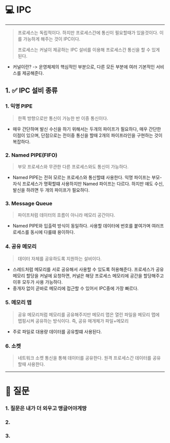# 💻 IPC 

---

> 프로세스는 독립적이다. 하지만 프로세스간에 통신이 필요할때가 있을것이다. 이를 가능하게 해주는 것이 IPC이다.
> 
> 프로세스는 커널이 제공하는 IPC 설비를 이용해 프로세스간 통신을 할 수 있게 된다.

- 커널이란? -> 운영체제의 핵심적인 부분으로, 다른 모든 부분에 여러 기본적인 서비스를 제공해준다.

## 1. ✅ IPC 설비 종류

### 1. 익명 PIPE

> 한쪽 방향으로만 통신이 가능한 반 이중 통신이다. 

- 매우 간단하며 발신 수신을 하기 위해서는 두개의 파이프가 필요하다, 매우 간단한 이점이 있으며, 단점으로는 전이중 통신을 할때 2개의 파이프라인을 구현하는 것이 복잡하다.

### 2. Named PIPE(FIFO)

> 부모 프로세스와 무관한 다른 프로세스와도 통신이 가능하다.

- Named PIPE는 전혀 모르는 프로세스와 통신할떄 사용한다. 익명 파이프는 부모-자식 프로세스가 명확할떄 사용하지만 Named 파이프는 다르다. 하지만 얘도 수신,발신을 하려면 두 개의 파이프가 필요하다.

### 3. Message Queue

> 파이프처럼 데이터의 흐름이 아니라 메모리 공간이다.

- Named PIPE와 입출력 방식이 동일하다. 사용할 데이터에 번호를 붙여가며 여러프로세스를 동시에 다룰떄 용이하다.

### 4. 공유 메모리

> 데이터 자체를 공유하도록 지원하는 설비이다.

- 스레드처럼 메모리를 서로 공유해서 사용할 수 있도록 허용해준다. 프로세스가 공유 메모리 할당을 커널에 요청하면, 커널은 해당 프로세스 메모리에 공간을 할당해주고 이후 모두가 사용 가능하다. 
- 중개자 없이 곧바로 메모리에 접근할 수 있어서 IPC중에 가장 빠르다.

### 5. 메모리 맵

> 공유 메모리처럼 메모리를 공유해주지만 메모리 맵은 열린 파일을 메모리 맵에 맵핑시켜 공유하는 방식이다.
> 즉, 공유 매개체가 파일+메모리

- 주로 파일로 대용량 데이터를 공유할떄 사용된다.

### 6. 소켓

> 네트워크 소켓 통신을 통해 데이터를 공유한다.
> 원격 프로세스간 데이터를 공유할때 사용한다. 

---

# 🤔 질문

### 1. 질문은 내가 더 외우고 맹글어야게땅

### 2. 

### 3. 


